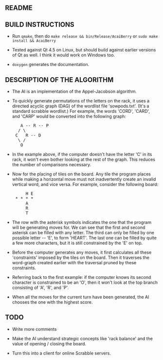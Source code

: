 README
-------

BUILD INSTRUCTIONS
-------------------

* Run `qmake`, then do `make release && bin/Release/AcaiBerry` or `sudo make install && AcaiBerry`

* Tested against Qt 4.5 on Linux, but should build against earlier versions of Qt as well. I think it would
work on Windows too.

* `doxygen` generates the documentation.

DESCRIPTION OF THE ALGORITHM
-----------------------------

* The AI is an implementation of the Appel-Jacobson algorithm.

* To quickly generate permutations of the letters on the rack, it uses a directed acyclic graph (DAG) of the
wordlist file 'sowpods.txt'. (It's a standard scrabble wordlist.) For example, the words 'CORD', 'CARD', and
'CARP' would be converted into the following graph:

<pre>
      A -- R -- P
     / \ 
    C   R -- D
     \ /
      O
</pre>

* In the example above, if the computer doesn't have the letter 'C' in its rack, it won't even bother looking
at the rest of the graph. This reduces the number of comparisons necessary.

* Now for the placing of tiles on the board. Any tile the program places while making a horizontal move must
not inadvertently create an invalid vertical word, and vice versa. For example, consider the following
board:

<pre>
        H E
    * * * *
        A
        R
        T
</pre>

* The row with the asterisk symbols indicates the one that the program will be generating moves for. We can 
see that the first and second asterisk can be filled with any letter. The third can only be filled by one
possible letter -- 'E', to form 'HEART'. The last one can be filled by quite a few more characters, but it is
still constrained by the 'E' on top.

* Before the computer generates any moves, it first calculates all these 'constraints' imposed by the tiles on
the board. Then it traverses the word-graph created earlier with the traversal pruned by these constraints.

* Referring back to the first example: if the computer knows its second character is constrained to be an 'O',
then it won't look at the top branch consisting of 'A', 'R', and 'P'.

* When all the moves for the current turn have been generated, the AI chooses the one with the highest score.

TODO
-----

* Write more comments

* Make the AI understand strategic concepts like 'rack balance' and the value of opening / closing the board.

* Turn this into a client for online Scrabble servers.

